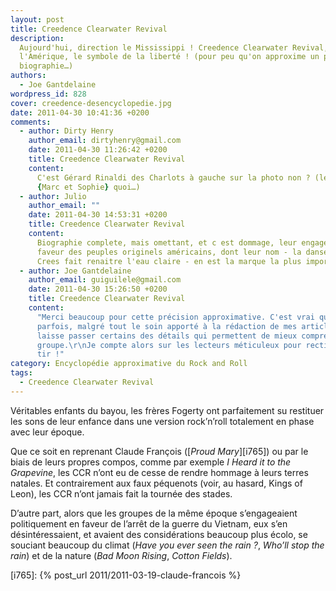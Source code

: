 ```yaml
---
layout: post
title: Creedence Clearwater Revival
description:
  Aujourd'hui, direction le Mississippi ! Creedence Clearwater Revival, c'est
  l'Amérique, le symbole de la liberté ! (pour peu qu'on approxime un peu leur
  biographie…)
authors:
  - Joe Gantdelaine
wordpress_id: 828
cover: creedence-desencyclopedie.jpg
date: 2011-04-30 10:41:36 +0200
comments:
  - author: Dirty Henry
    author_email: dirtyhenry@gmail.com
    date: 2011-04-30 11:26:42 +0200
    title: Creedence Clearwater Revival
    content:
      C'est Gérard Rinaldi des Charlots à gauche sur la photo non ? (le mec de
      {Marc et Sophie} quoi…)
  - author: Julio
    author_email: ""
    date: 2011-04-30 14:53:31 +0200
    title: Creedence Clearwater Revival
    content:
      Biographie complete, mais omettant, et c est dommage, leur engagement en
      faveur des peuples originels américains, dont leur nom - la danse des
      Crees fait renaitre l'eau claire - en est la marque la plus importante
  - author: Joe Gantdelaine
    author_email: guiguilele@gmail.com
    date: 2011-04-30 15:26:50 +0200
    title: Creedence Clearwater Revival
    content:
      "Merci beaucoup pour cette précision approximative. C'est vrai que
      parfois, malgré tout le soin apporté à la rédaction de mes articles, je
      laisse passer certains des détails qui permettent de mieux comprendre un
      groupe.\r\nJe compte alors sur les lecteurs méticuleux pour rectifier le
      tir !"
category: Encyclopédie approximative du Rock and Roll
tags:
  - Creedence Clearwater Revival
---
```


Véritables enfants du bayou, les frères Fogerty ont parfaitement su restituer
les sons de leur enfance dans une version rock’n’roll totalement en phase avec
leur époque.

Que ce soit en reprenant Claude François ([_Proud Mary_][i765]) ou par le biais
de leurs propres compos, comme par exemple _I Heard it to the Grapevine_, les
CCR n’ont eu de cesse de rendre hommage à leurs terres natales. Et contrairement
aux faux péquenots (voir, au hasard, Kings of Leon), les CCR n’ont jamais fait
la tournée des stades.

D’autre part, alors que les groupes de la même époque s’engageaient
politiquement en faveur de l’arrêt de la guerre du Vietnam, eux s’en
désintéressaient, et avaient des considérations beaucoup plus écolo, se souciant
beaucoup du climat (_Have you ever seen the rain ?_, _Who’ll stop the rain_) et
de la nature (_Bad Moon Rising_, _Cotton Fields_).

[i765]: {% post_url 2011/2011-03-19-claude-francois %}

